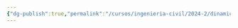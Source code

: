 ```yaml
---
{"dg-publish":true,"permalink":"/cursos/ingenieria-civil/2024-2/dinamica-fis-1514/2-dinamica-de-particulas/2-1-leyes-de-newton/2-1-leyes-de-newton/","tags":["ExFIS1514"]}
---
```


